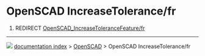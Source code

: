 # OpenSCAD IncreaseTolerance/fr
1.  REDIRECT [OpenSCAD_IncreaseToleranceFeature/fr](OpenSCAD_IncreaseToleranceFeature/fr.md)



---
![](images/Button_right.svg) [documentation index](../README.md) > [OpenSCAD](OpenSCAD_Workbench.md) > OpenSCAD IncreaseTolerance/fr
